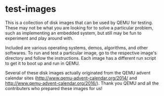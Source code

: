# test-images
This is a collection of disk images that can be used by QEMU for testing. These may not be what you are looking for to solve a particular problem, such as implementing an embedded system, but still may be fun to experiment and play around with.

Included are various operating systems, demos, algorithms, and other softwares. To run and test a particular image, go to the respective image's directory and follow the instructions. Each image has a different run script to get it to boot up and run in QEMU.

Several of these disk images actually originated from the QEMU advent calendar sites (http://www.qemu-advent-calendar.org/2014/ and http://www.qemu-advent-calendar.org/2016/). Thank you QEMU and all the contributers who prepared these images for us!
